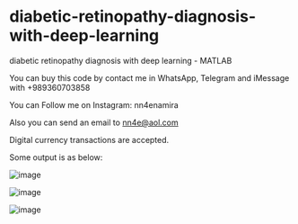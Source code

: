 # diabetic-retinopathy-diagnosis-with-deep-learning
diabetic retinopathy diagnosis with deep learning - MATLAB

You can buy this code by contact me in WhatsApp, Telegram and iMessage with +989360703858

You can Follow me on Instagram: nn4enamira

Also you can send an email to nn4e@aol.com

Digital currency transactions are accepted.

Some output is as below:

![image](https://github.com/user-attachments/assets/796b7314-701a-4112-bfac-cc58eb0bed49)

![image](https://github.com/user-attachments/assets/50ce6236-b7c8-4503-9a4d-bc4d7ecb5460)

![image](https://github.com/user-attachments/assets/0c418d32-2fc9-4872-b320-30709ab7785d)



